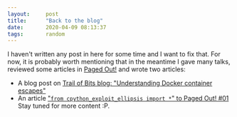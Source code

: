 ```yaml
---
layout:     post
title:      "Back to the blog"
date:       2020-04-09 08:13:37
tags:       random
---
```


I haven't written any post in here for some time and I want to fix that. For now, it is probably worth mentioning that in the meantime I gave many talks, reviewed some articles in [Paged Out!](https://pagedout.institute/) and wrote two articles:
* A blog post on [Trail of Bits blog: "Understanding Docker container escapes"](https://blog.trailofbits.com/2019/07/19/understanding-docker-container-escapes/)
* An article ["`from cpython_exploit_ellipsis import *`" to Paged Out! #01](https://pagedout.institute/download/PagedOut_001_beta1.pdf)
Stay tuned for more content :P.
